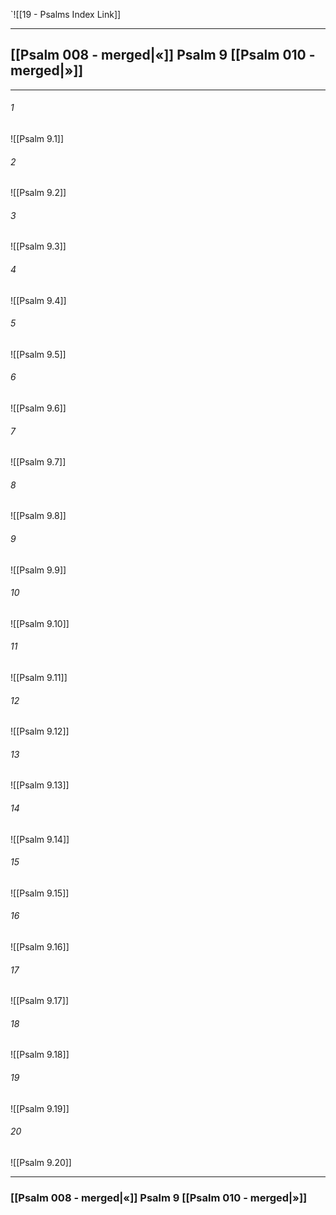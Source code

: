 `![[19 - Psalms Index Link]]

---
##  [[Psalm 008 - merged|«]] Psalm 9 [[Psalm 010 - merged|»]]

---

###### 1
![[Psalm 9.1]] 

###### 2
![[Psalm 9.2]] 

###### 3
![[Psalm 9.3]] 

###### 4
![[Psalm 9.4]]

###### 5 
![[Psalm 9.5]] 

###### 6
![[Psalm 9.6]] 

###### 7
![[Psalm 9.7]] 

###### 8
![[Psalm 9.8]] 

###### 9
![[Psalm 9.9]] 

###### 10
![[Psalm 9.10]] 

###### 11
![[Psalm 9.11]] 

###### 12
![[Psalm 9.12]]

###### 13
![[Psalm 9.13]] 

###### 14
![[Psalm 9.14]] 

###### 15
![[Psalm 9.15]]

###### 16
![[Psalm 9.16]] 

###### 17
![[Psalm 9.17]]

###### 18
![[Psalm 9.18]] 

###### 19
![[Psalm 9.19]] 

###### 20
![[Psalm 9.20]]


---
###  [[Psalm 008 - merged|«]] Psalm 9 [[Psalm 010 - merged|»]]